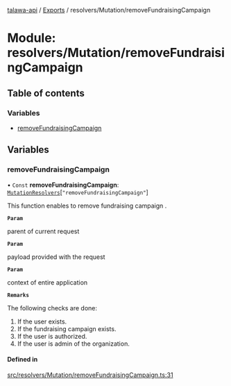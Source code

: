 [talawa-api](../README.md) / [Exports](../modules.md) / resolvers/Mutation/removeFundraisingCampaign

# Module: resolvers/Mutation/removeFundraisingCampaign

## Table of contents

### Variables

- [removeFundraisingCampaign](resolvers_Mutation_removeFundraisingCampaign.md#removefundraisingcampaign)

## Variables

### removeFundraisingCampaign

• `Const` **removeFundraisingCampaign**: [`MutationResolvers`](types_generatedGraphQLTypes.md#mutationresolvers)[``"removeFundraisingCampaign"``]

This function enables to remove fundraising campaign .

**`Param`**

parent of current request

**`Param`**

payload provided with the request

**`Param`**

context of entire application

**`Remarks`**

The following checks are done:
1. If the user exists.
2. If the fundraising campaign  exists.
3. If the user is authorized.
4. If the user is admin of the organization.

#### Defined in

[src/resolvers/Mutation/removeFundraisingCampaign.ts:31](https://github.com/PalisadoesFoundation/talawa-api/blob/708df7e/src/resolvers/Mutation/removeFundraisingCampaign.ts#L31)

